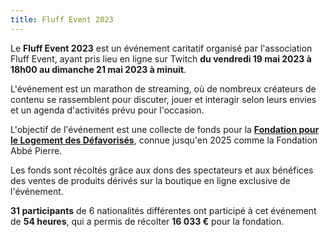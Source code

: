```yaml
---
title: Fluff Event 2023
---
```


Le **Fluff Event 2023** est un événement caritatif organisé par l'association Fluff Event, ayant pris
lieu en ligne sur Twitch **du vendredi 19 mai 2023 à 18h00 au dimanche 21 mai 2023 à minuit**.

L'événement est un marathon de streaming, où de nombreux créateurs de contenu se rassemblent pour
discuter, jouer et interagir selon leurs envies et un agenda d'activités prévu pour l'occasion.

L'objectif de l'événement est une collecte de fonds pour la
[**Fondation pour le Logement des Défavorisés**](https://www.fondationpourlelogement.fr/),
connue jusqu'en 2025 comme la Fondation Abbé Pierre.

Les fonds sont récoltés grâce aux dons des spectateurs et aux bénéfices des ventes de produits
dérivés sur la boutique en ligne exclusive de l'événement.

**31 participants** de 6 nationalités différentes ont participé à cet événement de **54 heures**,
qui a permis de récolter **16 033 €** pour la fondation.
